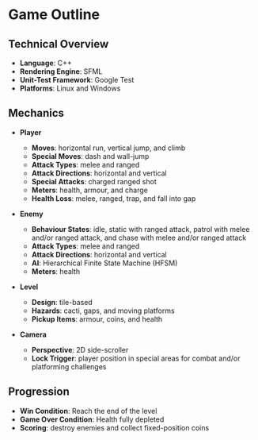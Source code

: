 # Game Outline

## Technical Overview

- **Language**: C++
- **Rendering Engine**: SFML
- **Unit-Test Framework**: Google Test
- **Platforms**: Linux and Windows

## Mechanics

- **Player**
    - **Moves**: horizontal run, vertical jump, and climb
    - **Special Moves**: dash and wall-jump
    - **Attack Types**: melee and ranged
    - **Attack Directions**: horizontal and vertical
    - **Special Attacks**: charged ranged shot 
    - **Meters**: health, armour, and charge 
    - **Health Loss**: melee, ranged, trap, and fall into gap

- **Enemy**
    - **Behaviour States**: idle, static with ranged attack, patrol with melee
      and/or ranged attack, and chase with melee and/or ranged attack
    - **Attack Types**: melee and ranged
    - **Attack Directions**: horizontal and vertical
    - **AI**: Hierarchical Finite State Machine (HFSM)
    - **Meters**: health

- **Level**
    - **Design**: tile-based 
    - **Hazards**: cacti, gaps, and moving platforms   
    - **Pickup Items**: armour, coins, and health 

- **Camera**
    - **Perspective**: 2D side-scroller 
    - **Lock Trigger**: player position in special areas for combat and/or
      platforming challenges

## Progression

- **Win Condition**: Reach the end of the level
- **Game Over Condition**: Health fully depleted
- **Scoring**: destroy enemies and collect fixed-position coins